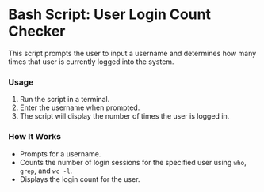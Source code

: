 # Bash Script: User Login Count Checker

This script prompts the user to input a username and determines how many times that user is currently logged into the system.

### Usage

1. Run the script in a terminal.
2. Enter the username when prompted.
3. The script will display the number of times the user is logged in.

### How It Works

- Prompts for a username.
- Counts the number of login sessions for the specified user using `who`, `grep`, and `wc -l`.
- Displays the login count for the user.
